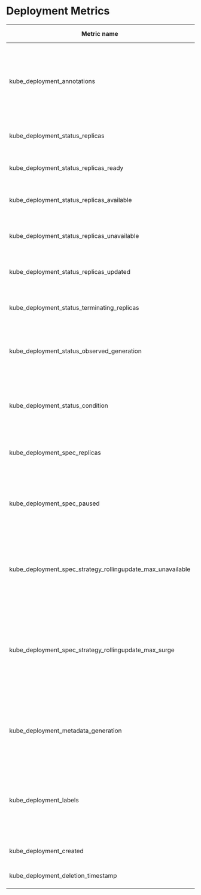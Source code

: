 # Deployment Metrics

| Metric name                                                 | Metric type | Description                                                                                                                             | Labels/tags                                                                                                                                                                 | Status       |
| ----------------------------------------------------------- | ----------- | --------------------------------------------------------------------------------------------------------------------------------------- | --------------------------------------------------------------------------------------------------------------------------------------------------------------------------- | ------------ |
| kube_deployment_annotations                                 | Gauge       | Kubernetes annotations converted to Prometheus labels controlled via [--metric-annotations-allowlist](../../developer/cli-arguments.md) | `deployment`=&lt;deployment-name&gt; <br> `namespace`=&lt;deployment-namespace&gt; <br> `annotation_DEPLOYMENT_ANNOTATION`=&lt;DEPLOYMENT_ANNOTATION&gt;                    | EXPERIMENTAL |
| kube_deployment_status_replicas                             | Gauge       | The number of replicas per deployment.                                                                                                 | `deployment`=&lt;deployment-name&gt; <br> `namespace`=&lt;deployment-namespace&gt;                                                                                          | STABLE       |
| kube_deployment_status_replicas_ready                       | Gauge       | The number of ready replicas per deployment.                                                                                           | `deployment`=&lt;deployment-name&gt; <br> `namespace`=&lt;deployment-namespace&gt;                                                                                          | STABLE       |
| kube_deployment_status_replicas_available                   | Gauge       | The number of available replicas per deployment.                                                                                       | `deployment`=&lt;deployment-name&gt; <br> `namespace`=&lt;deployment-namespace&gt;                                                                                          | STABLE       |
| kube_deployment_status_replicas_unavailable                 | Gauge       | The number of unavailable replicas per deployment.                                                                                     | `deployment`=&lt;deployment-name&gt; <br> `namespace`=&lt;deployment-namespace&gt;                                                                                          | STABLE       |
| kube_deployment_status_replicas_updated                     | Gauge       | The number of updated replicas per deployment.                                                                                         | `deployment`=&lt;deployment-name&gt; <br> `namespace`=&lt;deployment-namespace&gt;                                                                                          | STABLE       |
| kube_deployment_status_terminating_replicas                 | Gauge       | The number of terminating replicas per deployment.                                                                                     | `deployment`=&lt;deployment-name&gt; <br> `namespace`=&lt;deployment-namespace&gt;                                                                                          | ALPHA       |
| kube_deployment_status_observed_generation                  | Gauge       | The generation observed by the deployment controller.                                                                                  | `deployment`=&lt;deployment-name&gt; <br> `namespace`=&lt;deployment-namespace&gt;                                                                                          | STABLE       |
| kube_deployment_status_condition                            | Gauge       | The current status conditions of a deployment.                                                                                         | `deployment`=&lt;deployment-name&gt; <br> `namespace`=&lt;deployment-namespace&gt; <br> `reason`=&lt;deployment-transition-reason&gt; <br> `condition`=&lt;deployment-condition&gt; <br> `status`=&lt;true\|false\|unknown&gt; | STABLE       |
| kube_deployment_spec_replicas                               | Gauge       | Number of desired pods for a deployment.                                                                                               | `deployment`=&lt;deployment-name&gt; <br> `namespace`=&lt;deployment-namespace&gt;                                                                                          | STABLE       |
| kube_deployment_spec_paused                                 | Gauge       | Whether the deployment is paused and will not be processed by the deployment controller.                                               | `deployment`=&lt;deployment-name&gt; <br> `namespace`=&lt;deployment-namespace&gt;                                                                                          | STABLE       |
| kube_deployment_spec_strategy_rollingupdate_max_unavailable | Gauge       | Maximum number of unavailable replicas during a rolling update of a deployment.                                                        | `deployment`=&lt;deployment-name&gt; <br> `namespace`=&lt;deployment-namespace&gt;                                                                                          | STABLE       |
| kube_deployment_spec_strategy_rollingupdate_max_surge       | Gauge       | Maximum number of replicas that can be scheduled above the desired number of replicas during a rolling update of a deployment.        | `deployment`=&lt;deployment-name&gt; <br> `namespace`=&lt;deployment-namespace&gt;                                                                                          | STABLE       |
| kube_deployment_metadata_generation                         | Gauge       | Sequence number representing a specific generation of the desired state.                                                               | `deployment`=&lt;deployment-name&gt; <br> `namespace`=&lt;deployment-namespace&gt;                                                                                          | STABLE       |
| kube_deployment_labels                                      | Gauge       | Kubernetes labels converted to Prometheus labels controlled via [--metric-labels-allowlist](../../developer/cli-arguments.md)           | `deployment`=&lt;deployment-name&gt; <br> `namespace`=&lt;deployment-namespace&gt; <br> `label_DEPLOYMENT_LABEL`=&lt;DEPLOYMENT_LABEL&gt;                                   | STABLE       |
| kube_deployment_created                                     | Gauge       | Unix creation timestamp                                                                                                                 | `deployment`=&lt;deployment-name&gt; <br> `namespace`=&lt;deployment-namespace&gt;                                                                                          | STABLE       |
| kube_deployment_deletion_timestamp                          | Gauge       | Unix deletion timestamp                                                                                                                 | `deployment`=&lt;deployment-name&gt; <br> `namespace`=&lt;deployment-namespace&gt;                                                                                          | EXPIREMENTAL |
